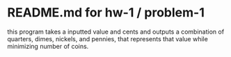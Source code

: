 # README.md for hw-1 / problem-1
this program takes a inputted value and cents and outputs a combination of quarters, dimes, nickels, and pennies, that represents that value while minimizing number of coins.
